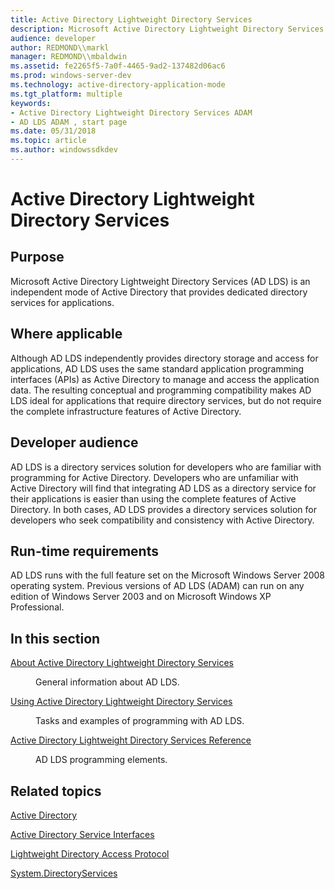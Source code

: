 ```yaml
---
title: Active Directory Lightweight Directory Services
description: Microsoft Active Directory Lightweight Directory Services (AD LDS) is an independent mode of Active Directory that provides dedicated directory services for applications.
audience: developer
author: REDMOND\\markl
manager: REDMOND\\mbaldwin
ms.assetid: fe2265f5-7a0f-4465-9ad2-137482d06ac6
ms.prod: windows-server-dev
ms.technology: active-directory-application-mode
ms.tgt_platform: multiple
keywords:
- Active Directory Lightweight Directory Services ADAM
- AD LDS ADAM , start page
ms.date: 05/31/2018
ms.topic: article
ms.author: windowssdkdev
---
```


# Active Directory Lightweight Directory Services

## Purpose

Microsoft Active Directory Lightweight Directory Services (AD LDS) is an independent mode of Active Directory that provides dedicated directory services for applications.

## Where applicable

Although AD LDS independently provides directory storage and access for applications, AD LDS uses the same standard application programming interfaces (APIs) as Active Directory to manage and access the application data. The resulting conceptual and programming compatibility makes AD LDS ideal for applications that require directory services, but do not require the complete infrastructure features of Active Directory.

## Developer audience

AD LDS is a directory services solution for developers who are familiar with programming for Active Directory. Developers who are unfamiliar with Active Directory will find that integrating AD LDS as a directory service for their applications is easier than using the complete features of Active Directory. In both cases, AD LDS provides a directory services solution for developers who seek compatibility and consistency with Active Directory.

## Run-time requirements

AD LDS runs with the full feature set on the Microsoft Windows Server 2008 operating system. Previous versions of AD LDS (ADAM) can run on any edition of Windows Server 2003 and on Microsoft Windows XP Professional.

## In this section

<dl> <dt>

[About Active Directory Lightweight Directory Services](about-active-directory-lightweight-directory-services.md)
</dt> <dd>

General information about AD LDS.

</dd> <dt>

[Using Active Directory Lightweight Directory Services](using-active-directory-lightweight-directory-services.md)
</dt> <dd>

Tasks and examples of programming with AD LDS.

</dd> <dt>

[Active Directory Lightweight Directory Services Reference](active-directory-lightweight-directory-services-reference.md)
</dt> <dd>

AD LDS programming elements.

</dd> </dl>

## Related topics

<dl> <dt>

[Active Directory](https://msdn.microsoft.com/library/aa362244)
</dt> <dt>

[Active Directory Service Interfaces](https://msdn.microsoft.com/library/aa772170)
</dt> <dt>

[Lightweight Directory Access Protocol](https://msdn.microsoft.com/library/aa367008)
</dt> <dt>

[System.DirectoryServices](http://go.microsoft.com/fwlink/p/?linkid=94273)
</dt> </dl>

 

 




